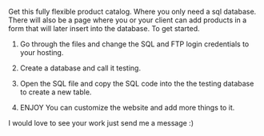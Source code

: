 Get this fully flexible product catalog. Where you only need a sql database. There will also be a page where you or your client can add products in a form that will later insert into the database.  To get started. 
1. Go through the files and change the SQL and FTP login credentials to your hosting.

2. Create a database and call it testing. 

3. Open the SQL file and copy the SQL code into the the testing database to create a new table.

4. ENJOY  You can customize the website and add more things to it. 

I would love to see your work just send me a message :)
